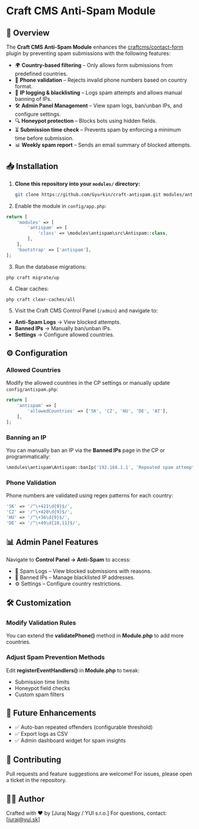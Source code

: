 # Craft CMS Anti-Spam Module

## 📌 Overview
The **Craft CMS Anti-Spam Module** enhances the [craftcms/contact-form](https://github.com/craftcms/contact-form) plugin by preventing spam submissions with the following features:

- 🌍 **Country-based filtering** – Only allows form submissions from predefined countries.
- 📵 **Phone validation** – Rejects invalid phone numbers based on country format.
- 🚫 **IP logging & blacklisting** – Logs spam attempts and allows manual banning of IPs.
- 🛠 **Admin Panel Management** – View spam logs, ban/unban IPs, and configure settings.
- 🔍 **Honeypot protection** – Blocks bots using hidden fields.
- ⏳ **Submission time check** – Prevents spam by enforcing a minimum time before submission.
- 📊 **Weekly spam report** – Sends an email summary of blocked attempts.

## 📥 Installation

1. **Clone this repository into your `modules/` directory:**
   ```bash
   git clone https://github.com/Gyurkin/craft-antispam.git modules/antispam
   ```
   
2. Enable the module in `config/app.php`:

```php
return [
    'modules' => [
        'antispam' => [
            'class' => \modules\antispam\src\Antispam::class,
        ],
    ],
    'bootstrap' => ['antispam'],
];
```

3. Run the database migrations:

```shell
php craft migrate/up
```

4. Clear caches:

```shell
php craft clear-caches/all
```

5. Visit the Craft CMS Control Panel (`/admin`) and navigate to:

- **Anti-Spam Logs** → View blocked attempts.
- **Banned IPs** → Manually ban/unban IPs.
- **Settings** → Configure allowed countries.

## ⚙️ Configuration

### Allowed Countries

Modify the allowed countries in the CP settings or manually update `config/antispam.php`:

```php
return [
    'antispam' => [
        'allowedCountries' => ['SK', 'CZ', 'HU', 'DE', 'AT'],
    ],
];
```

### Banning an IP

You can manually ban an IP via the **Banned IPs** page in the CP or programmatically:

```php
\modules\antispam\Antispam::banIp('192.168.1.1', 'Repeated spam attempts');
```

### Phone Validation

Phone numbers are validated using regex patterns for each country:

```php
'SK' => '/^\+421\d{9}$/',
'CZ' => '/^\+420\d{9}$/',
'HU' => '/^\+36\d{9}$/',
'DE' => '/^\+49\d{10,11}$/',
```

## 📊 Admin Panel Features

Navigate to **Control Panel → Anti-Spam** to access:

- 📜 Spam Logs – View blocked submissions with reasons.
- 🚫 Banned IPs – Manage blacklisted IP addresses.
- ⚙️ Settings – Configure country restrictions.

## 🛠 Customization

### Modify Validation Rules

You can extend the **validatePhone()** method in **Module.php** to add more countries.

### Adjust Spam Prevention Methods

Edit **registerEventHandlers()** in **Module.php** to tweak:

- Submission time limits
- Honeypot field checks
- Custom spam filters

## 🚀 Future Enhancements

- ✅ Auto-ban repeated offenders (configurable threshold)
- ✅ Export logs as CSV
- ✅ Admin dashboard widget for spam insights

## 🤝 Contributing

Pull requests and feature suggestions are welcome!
For issues, please open a ticket in the repository.

## 👨‍💻 Author

Crafted with ❤️ by [Juraj Nagy / YUI s.r.o.]
For questions, contact: [juraj@yui.sk]